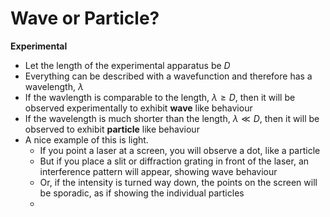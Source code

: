 # Wave or Particle?

**Experimental**
- Let the length of the experimental apparatus be $D$
- Everything can be described with a wavefunction and therefore has a wavelength, $\lambda$
- If the wavlength is comparable to the length, $\lambda\ge D$, then it will be observed experimentally to exhibit **wave** like behaviour
- If the wavelength is much shorter than the length, $\lambda\ll D$, then it will be observed to exhibit **particle** like behaviour
- A nice example of this is light. 
	- If you point a laser at a screen, you will observe a dot, like a particle
	- But if you place a slit or diffraction grating in front of the laser, an interference pattern will appear, showing wave behaviour
	- Or, if the intensity is turned way down, the points on the screen will be sporadic, as if showing the individual particles
	- 